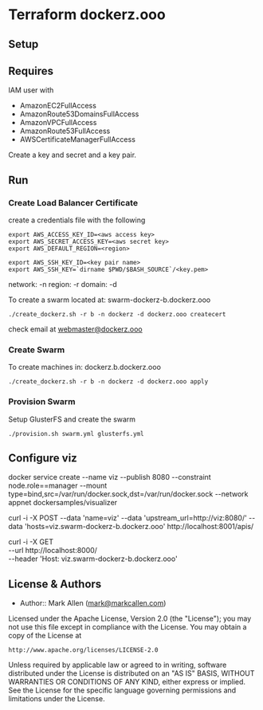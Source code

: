 # Terraform dockerz.ooo

## Setup

## Requires

IAM user with
 - AmazonEC2FullAccess
 - AmazonRoute53DomainsFullAccess
 - AmazonVPCFullAccess
 - AmazonRoute53FullAccess
 - AWSCertificateManagerFullAccess

Create a key and secret and a key pair.


## Run

### Create Load Balancer Certificate

create a credentials file with the following

````
export AWS_ACCESS_KEY_ID=<aws access key>
export AWS_SECRET_ACCESS_KEY=<aws secret key>
export AWS_DEFAULT_REGION=<region>

export AWS_SSH_KEY_ID=<key pair name>
export AWS_SSH_KEY=`dirname $PWD/$BASH_SOURCE`/<key.pem>
````

network: -n
region: -r
domain: -d

To create a swarm located at: swarm-dockerz-b.dockerz.ooo

````
./create_dockerz.sh -r b -n dockerz -d dockerz.ooo createcert
````

check email at webmaster@dockerz.ooo

### Create Swarm

To create machines in: dockerz.b.dockerz.ooo

````
./create_dockerz.sh -r b -n dockerz -d dockerz.ooo apply
````

### Provision Swarm

Setup GlusterFS and create the swarm

````
./provision.sh swarm.yml glusterfs.yml
````


## Configure viz

docker service create --name viz --publish 8080 --constraint node.role==manager --mount type=bind,src=/var/run/docker.sock,dst=/var/run/docker.sock --network appnet dockersamples/visualizer

curl -i -X POST --data 'name=viz' --data 'upstream_url=http://viz:8080/' --data 'hosts=viz.swarm-dockerz-b.dockerz.ooo' http://localhost:8001/apis/

curl -i -X GET \
  --url http://localhost:8000/ \
  --header 'Host: viz.swarm-dockerz-b.dockerz.ooo'


## License & Authors
- Author:: Mark Allen (mark@markcallen.com)

Licensed under the Apache License, Version 2.0 (the "License");
you may not use this file except in compliance with the License.
You may obtain a copy of the License at

    http://www.apache.org/licenses/LICENSE-2.0

Unless required by applicable law or agreed to in writing, software
distributed under the License is distributed on an "AS IS" BASIS,
WITHOUT WARRANTIES OR CONDITIONS OF ANY KIND, either express or implied.
See the License for the specific language governing permissions and
limitations under the License.
